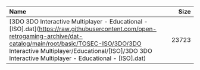 |Name|Size|
|:---|---:|
|[3DO 3DO Interactive Multiplayer - Educational - [ISO].dat](https://raw.githubusercontent.com/open-retrogaming-archive/dat-catalog/main/root/basic/TOSEC-ISO/3DO/3DO Interactive Multiplayer/Educational/[ISO]/3DO 3DO Interactive Multiplayer - Educational - [ISO].dat)|23723|
